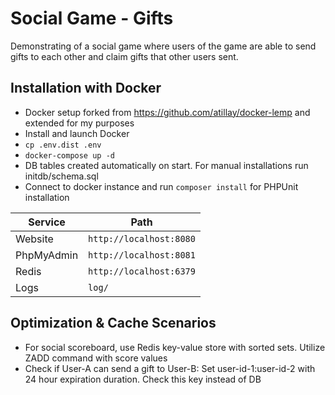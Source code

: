 # Social Game - Gifts
Demonstrating of a social game where users of the game are able to send gifts to each
other and claim gifts that other users sent.

## Installation with Docker
- Docker setup forked from https://github.com/atillay/docker-lemp and extended for my purposes
- Install and launch Docker  
- `cp .env.dist .env`  
- `docker-compose up -d`
- DB tables created automatically on start. For manual installations run initdb/schema.sql
- Connect to docker instance and run `composer install` for PHPUnit installation

| Service      | Path                    |
| ------------ | ----------------------- |
| Website      | `http://localhost:8080` | 
| PhpMyAdmin   | `http://localhost:8081` |
| Redis        | `http://localhost:6379` |
| Logs         | `log/`                  |

## Optimization & Cache Scenarios
- For social scoreboard, use Redis key-value store with sorted sets. Utilize ZADD command with score values
- Check if User-A can send a gift to User-B: Set user-id-1:user-id-2 with 24 hour expiration duration. Check this key instead of DB
